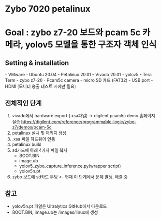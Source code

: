 # Zybo 7020 petalinux

# Goal : zybo z7-20 보드와 pcam 5c 카메라, yolov5 모델을 통한 구조자 객체 인식

## Setting & installation
<SW>
- VMware - Ubuntu 20.04
- Petalinux 20.01
- Vivado 20.01
- yolov5
- Tera Term
<HW>
- zybo z7-20
- Pcam5c camera
- micro SD 카드 (FAT32)
- USB port
- HDMI (모니터 송출 테스트 시에만 필요)
  
## 전체적인 단계
1. vivado에서 hardware export (.xsa파일)
   -> digilent pcam5c demo 홈페이지 실습 <https://digilent.com/reference/programmable-logic/zybo-z7/demos/pcam-5c>
2. petalinux 설치 및 패키지 생성
3. .xsa 파일 하드웨어 연동
4. petalinux build
5. sd카드에 아래 4가지 파일 복사
   - BOOT.BIN
   - image.ub
   - yolov5_zybo_capture_inference.py(wrapper script)
   - yolov5n.pt
6. zybo 보드에 sd카드 부팅 <- 현재 이 단계에서 문제 발생, 해결 중

## 참고
- yolov5n.pt 파일은 Ultralytics GitHub에서 다운로드
- BOOT.BIN, image.ub는 /images/linux에 생성
